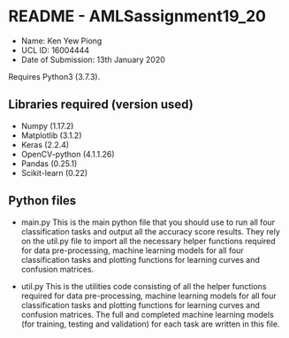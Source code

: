 # README - AMLSassignment19_20
* Name: Ken Yew Piong
* UCL ID: 16004444
* Date of Submission: 13th January 2020

Requires Python3 (3.7.3).

## Libraries required (version used)
 - Numpy (1.17.2)
 - Matplotlib (3.1.2)
 - Keras (2.2.4)
 - OpenCV-python (4.1.1.26)
 - Pandas (0.25.1)
 - Scikit-learn (0.22)

## Python files

* main.py 
This is the main python file that you should use to run all four classification tasks and output all the accuracy score results. They rely on the util.py file to import all the necessary helper functions required for data pre-processing, machine learning models for all four classification tasks and plotting functions for learning curves and confusion matrices. 

* util.py 
This is the utilities code consisting of all the helper functions required for data pre-processing, machine learning models for all four classification tasks and plotting functions for learning curves and confusion matrices. The full and completed machine learning models (for training, testing and validation) for each task are written in this file. 

